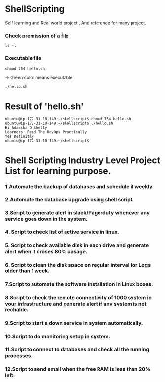 # ShellScripting
Self learning and Real world project , And reference for many project.

### Check premission of a file 
```
ls -l
```

### Executable file 

```
chmod 754 hello.sh
```
-> Green color means executable 
```
./hello.sh
```
# Result of 'hello.sh'
```
ubuntu@ip-172-31-10-149:~/shellscript$ chmod 754 hello.sh
ubuntu@ip-172-31-10-149:~/shellscript$ ./hello.sh
Hi Adarsha D Shetty
Learners: Read The DevOps Practically
Yes Definitly
ubuntu@ip-172-31-10-149:~/shellscript$
```
# Shell Scripting Industry Level Project List for learning purpose.
### 1.Automate the backup of databases and schedule it weekly.
### 2.Automate the database upgrade using shell script.
### 3.Script to generate alert in slack/Pagerduty whenever any service goes down in the system.
### 4. Script to check list of active service in linux.
### 5. Script to check available disk in each drive and generate alert when it croses 80% uasage.
### 6. Script to clean the disk space on regular interval for Logs older than 1 week.
### 7.Script to automate the software installation in Linux boxes.
### 8.Script to check the remote connectivity of 1000 system in your infrastructure and generate alert if any system is not rechable.
### 9.Script to start a down service in system automatically.
### 10.Script to do monitoring setup in system.
### 11.Script to connect to databases and check all the running processes.
### 12.Script to send email when the free RAM is less than 20% left.
